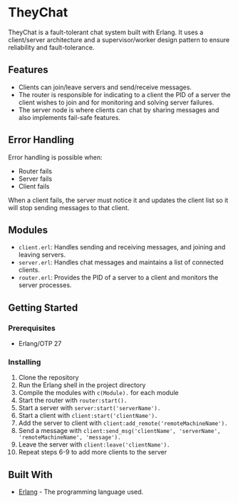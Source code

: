 # TheyChat

TheyChat is a fault-tolerant chat system built with Erlang. It uses a client/server architecture and a supervisor/worker design pattern to ensure reliability and fault-tolerance.

## Features

- Clients can join/leave servers and send/receive messages.
- The router is responsible for indicating to a client the PID of a server the client wishes to join and for monitoring and solving server failures.
- The server node is where clients can chat by sharing messages and also implements fail-safe features.

## Error Handling

Error handling is possible when:
- Router fails
- Server fails
- Client fails

When a client fails, the server must notice it and updates the client list so it will stop sending messages to that client.

## Modules

- `client.erl`: Handles sending and receiving messages, and joining and leaving servers.
- `server.erl`: Handles chat messages and maintains a list of connected clients.
- `router.erl`: Provides the PID of a server to a client and monitors the server processes.

## Getting Started

### Prerequisites

- Erlang/OTP 27

### Installing

1. Clone the repository
2. Run the Erlang shell in the project directory
3. Compile the modules with `c(Module).` for each module
4. Start the router with `router:start().`
5. Start a server with `server:start('serverName').`
6. Start a client with `client:start('clientName').`
7. Add the server to client with `client:add_remote('remoteMachineName').`
8. Send a message with `client:send_msg('clientName', 'serverName', 'remoteMachineName', 'message').`
9. Leave the server with `client:leave('clientName').`
10. Repeat steps 6-9 to add more clients to the server

## Built With

* [Erlang](https://www.erlang.org/) - The programming language used.

